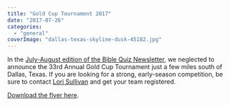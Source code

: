 ```yaml
---
title: "Gold Cup Tournament 2017"
date: "2017-07-26"
categories: 
  - "general"
coverImage: "dallas-texas-skyline-dusk-45182.jpg"
---
```


In the [July-August edition of the Bible Quiz Newsletter](https://www.biblequiz.com/2017/07/bible-quiz-newsletter-july-august-2017/), we neglected to announce the 33rd Annual Gold Cup Tournament just a few miles south of Dallas, Texas. If you are looking for a strong, early-season competition, be sure to contact [Lori Sullivan](mailto:safkids@gmail.com) and get your team registered.

[Download the flyer here](https://www.biblequiz.com/wp-content/uploads/2017/07/gold-cup-flyer-2017.pdf).
